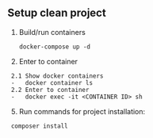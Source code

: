 ## Setup clean project
1. Build/run containers

   ```
   docker-compose up -d
   ```
3. Enter to container

  ```
   2.1 Show docker containers
   -   docker container ls
   2.2 Enter to container
   -   docker exec -it <CONTAINER ID> sh
  ```
5. Run commands for project installation:

  ```
   composer install
  ```
